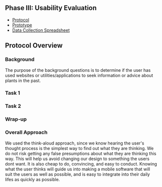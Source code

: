 ## Phase III: Usability Evaluation

* [Protocol](https://github.com/UsabilityEngineering/DoctorVerde/blob/master/phase3/DoctorVerdeProtocol.pdf)
* [Prototype](https://xd.adobe.com/view/aa438efd-953f-4a51-a444-14a28db70a0c-ff10/)
* [Data Collection Spreadsheet](https://docs.google.com/spreadsheets/d/1KaoBdcg1zuwB0vx1vRo3Soq8uMzRmiyELPo5geD84ng/edit?usp=sharing)

## Protocol Overview

### Background
The purpose of the background questions is to determine if the user has used websites or utilities/applications to seek information or advice about plants in the past. 

### Task 1

### Task 2

### Wrap-up

### Overall Approach
We used the think-aloud approach, since we know hearing the user's thought process is the simplest way to find out what they are thinking. We do not risk getting any false presumptions about what they are thinking this way. This will help us avoid changing our design to something the users dont want. It is also cheap to do, convincing, and easy to conduct. Knowing what the user thinks will guide us into making a mobile software that will suit the users as well as possible, and is easy to integrate into their daily lifes as quickly as possible.
